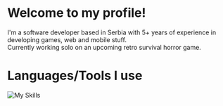 # Welcome to my profile!
I'm a software developer based in Serbia with 5+ years of experience in developing games, web and mobile stuff.\
Currently working solo on an upcoming retro survival horror game.

# Languages/Tools I use
![My Skills](https://skillicons.dev/icons?i=unity,cs,cpp,c,html,css,sass,less,bootstrap,js,ts,angular,react,nodejs,express,jquery,dotnet,java,php,swift,mysql,postgres,mongodb,git)
